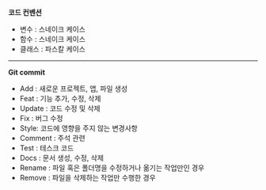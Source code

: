 **코드 컨벤션**

- 변수 : 스네이크 케이스
- 함수 : 스네이크 케이스
- 클래스 : 파스칼 케이스

---

**Git commit**

- Add : 새로운 프로젝트, 앱, 파일 생성
- Feat : 기능 추가, 수정, 삭제
- Update : 코드 수정 및 삭제
- Fix : 버그 수정
- Style: 코드에 영향을 주지 않는 변경사항 
- Comment : 주석 관련
- Test : 테스크 코드
- Docs : 문서 생성, 수정, 삭제
- Rename : 파일 혹은 폴더명을 수정하거나 옮기는 작업만인 경우
- Remove : 파일을 삭제하는 작업만 수행한 경우